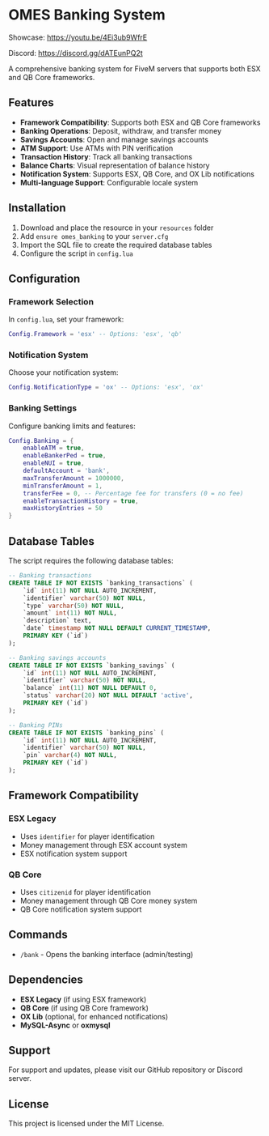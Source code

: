 # OMES Banking System

Showcase: https://youtu.be/4Ei3ub9WfrE

Discord: https://discord.gg/dATEunPQ2t

A comprehensive banking system for FiveM servers that supports both ESX and QB Core frameworks.

## Features

- **Framework Compatibility**: Supports both ESX and QB Core frameworks
- **Banking Operations**: Deposit, withdraw, and transfer money
- **Savings Accounts**: Open and manage savings accounts
- **ATM Support**: Use ATMs with PIN verification
- **Transaction History**: Track all banking transactions
- **Balance Charts**: Visual representation of balance history
- **Notification System**: Supports ESX, QB Core, and OX Lib notifications
- **Multi-language Support**: Configurable locale system

## Installation

1. Download and place the resource in your `resources` folder
2. Add `ensure omes_banking` to your `server.cfg`
3. Import the SQL file to create the required database tables
4. Configure the script in `config.lua`

## Configuration

### Framework Selection

In `config.lua`, set your framework:

```lua
Config.Framework = 'esx' -- Options: 'esx', 'qb'
```

### Notification System

Choose your notification system:

```lua
Config.NotificationType = 'ox' -- Options: 'esx', 'ox'
```

### Banking Settings

Configure banking limits and features:

```lua
Config.Banking = {
    enableATM = true,
    enableBankerPed = true,
    enableNUI = true,
    defaultAccount = 'bank',
    maxTransferAmount = 1000000,
    minTransferAmount = 1,
    transferFee = 0, -- Percentage fee for transfers (0 = no fee)
    enableTransactionHistory = true,
    maxHistoryEntries = 50
}
```

## Database Tables

The script requires the following database tables:

```sql
-- Banking transactions
CREATE TABLE IF NOT EXISTS `banking_transactions` (
    `id` int(11) NOT NULL AUTO_INCREMENT,
    `identifier` varchar(50) NOT NULL,
    `type` varchar(50) NOT NULL,
    `amount` int(11) NOT NULL,
    `description` text,
    `date` timestamp NOT NULL DEFAULT CURRENT_TIMESTAMP,
    PRIMARY KEY (`id`)
);

-- Banking savings accounts
CREATE TABLE IF NOT EXISTS `banking_savings` (
    `id` int(11) NOT NULL AUTO_INCREMENT,
    `identifier` varchar(50) NOT NULL,
    `balance` int(11) NOT NULL DEFAULT 0,
    `status` varchar(20) NOT NULL DEFAULT 'active',
    PRIMARY KEY (`id`)
);

-- Banking PINs
CREATE TABLE IF NOT EXISTS `banking_pins` (
    `id` int(11) NOT NULL AUTO_INCREMENT,
    `identifier` varchar(50) NOT NULL,
    `pin` varchar(4) NOT NULL,
    PRIMARY KEY (`id`)
);
```

## Framework Compatibility

### ESX Legacy
- Uses `identifier` for player identification
- Money management through ESX account system
- ESX notification system support

### QB Core
- Uses `citizenid` for player identification
- Money management through QB Core money system
- QB Core notification system support

## Commands

- `/bank` - Opens the banking interface (admin/testing)

## Dependencies

- **ESX Legacy** (if using ESX framework)
- **QB Core** (if using QB Core framework)
- **OX Lib** (optional, for enhanced notifications)
- **MySQL-Async** or **oxmysql**

## Support

For support and updates, please visit our GitHub repository or Discord server.

## License

This project is licensed under the MIT License. 
